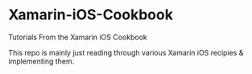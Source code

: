 Xamarin-iOS-Cookbook
====================

Tutorials From the Xamarin iOS Cookbook

This repo is mainly just reading through various Xamarin iOS recipies & implementing them.

